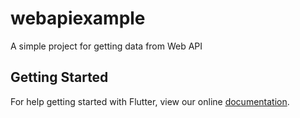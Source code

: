 # webapiexample

A simple project for getting data from Web API

## Getting Started

For help getting started with Flutter, view our online
[documentation](https://flutter.io/).
